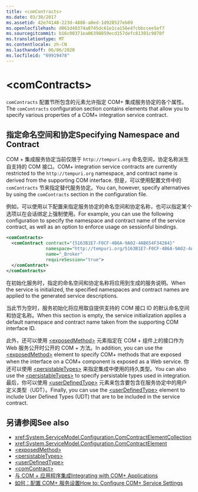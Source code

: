 ```yaml
---
title: <comContracts>
ms.date: 03/30/2017
ms.assetid: 42e74148-223d-4888-a8ed-1d928527eb09
ms.openlocfilehash: d061d48374a8745dc61e1ca156e4fcbbccee5ef7
ms.sourcegitcommit: b16c00371ea06398859ecd157defc81301c9070f
ms.translationtype: MT
ms.contentlocale: zh-CN
ms.lasthandoff: 06/06/2020
ms.locfileid: "69919478"
---
```

# \<comContracts>
<span data-ttu-id="6d15f-101">`comContracts` 配置节所包含的元素允许指定 COM+ 集成服务协定的各个属性。</span><span class="sxs-lookup"><span data-stu-id="6d15f-101">The `comContracts` configuration section contains elements that allow you to specify various properties of a COM+ integration service contract.</span></span>  
  
## <a name="specifying-namespace-and-contract"></a><span data-ttu-id="6d15f-102">指定命名空间和协定</span><span class="sxs-lookup"><span data-stu-id="6d15f-102">Specifying Namespace and Contract</span></span>  
 <span data-ttu-id="6d15f-103">COM + 集成服务协定当前仅限于 `http://tempuri.org` 命名空间，协定名称派生自支持的 COM 接口。</span><span class="sxs-lookup"><span data-stu-id="6d15f-103">COM+ integration service contracts are currently restricted to the `http://tempuri.org` namespace, and contract name is derived from the supporting COM interface.</span></span> <span data-ttu-id="6d15f-104">但是，可以使用配置文件中的 `comContracts` 节来指定替代服务协定。</span><span class="sxs-lookup"><span data-stu-id="6d15f-104">You can, however, specify alternatives by using the `comContracts` section in the configuration file.</span></span>  
  
 <span data-ttu-id="6d15f-105">例如，可以使用以下配置来指定服务协定的命名空间和协定名称，也可以指定某个选项以在会话绑定上强制使用。</span><span class="sxs-lookup"><span data-stu-id="6d15f-105">For example, you can use the following configuration to specify the namespace and contract name of the service contract, as well as an option to enforce usage on sessionful bindings.</span></span>  
  
```xml  
<comContracts>
  <comContract contract="{5163B1E7-F0CF-4B6A-9A02-4AB654F34284}"
               namespace="http://tempuri.org/5163B1E7-F0CF-4B6A-9A02-4AB654F34284"
               name="_Broker"
               requireSession="true">
  </comContract>
</comContracts>
```  
  
 <span data-ttu-id="6d15f-106">在初始化服务时，指定的命名空间和协定名称将应用到生成的服务说明。</span><span class="sxs-lookup"><span data-stu-id="6d15f-106">When the service is initialized, the specified namespaces and contract names are applied to the generated service descriptions.</span></span>  
  
 <span data-ttu-id="6d15f-107">当此节为空时，服务初始化将应用取自提供支持的 COM 接口 ID 的默认命名空间和协定名称。</span><span class="sxs-lookup"><span data-stu-id="6d15f-107">When this section is empty, the service initialization applies a default namespace and contract name taken from the supporting COM interface ID.</span></span>  
  
 <span data-ttu-id="6d15f-108">此外，还可以使用 [\<exposedMethod>](exposedmethod.md) 元素指定在 COM + 组件上的接口作为 Web 服务公开时公开的 COM + 方法。</span><span class="sxs-lookup"><span data-stu-id="6d15f-108">In addition, you can use the [\<exposedMethod>](exposedmethod.md) element to specify COM+ methods that are exposed when the interface on a COM+ component is exposed as a Web service.</span></span> <span data-ttu-id="6d15f-109">你还可以使用 [\<persistableTypes>](persistabletypes.md) 来指定集成中使用的持久类型。</span><span class="sxs-lookup"><span data-stu-id="6d15f-109">You can also use the [\<persistableTypes>](persistabletypes.md) to specify persistable types used in integration.</span></span> <span data-ttu-id="6d15f-110">最后，你可以使用 [\<userDefinedType>](userdefinedtype.md) 元素来包含要包含在服务协定中的用户定义类型（UDT）。</span><span class="sxs-lookup"><span data-stu-id="6d15f-110">Finally, you can use the [\<userDefinedType>](userdefinedtype.md) element to include User Defined Types (UDT) that are to be included in the service contract.</span></span>  
  
## <a name="see-also"></a><span data-ttu-id="6d15f-111">另请参阅</span><span class="sxs-lookup"><span data-stu-id="6d15f-111">See also</span></span>

- <xref:System.ServiceModel.Configuration.ComContractElementCollection>
- <xref:System.ServiceModel.Configuration.ComContractElement>
- [\<exposedMethod>](exposedmethod.md)
- [\<persistableTypes>](persistabletypes.md)
- [\<userDefinedType>](userdefinedtype.md)
- [\<comContract>](comcontract.md)
- [<span data-ttu-id="6d15f-112">与 COM + 应用程序集成</span><span class="sxs-lookup"><span data-stu-id="6d15f-112">Integrating with COM+ Applications</span></span>](../../../wcf/feature-details/integrating-with-com-plus-applications.md)
- [<span data-ttu-id="6d15f-113">如何：配置 COM+ 服务设置</span><span class="sxs-lookup"><span data-stu-id="6d15f-113">How to: Configure COM+ Service Settings</span></span>](../../../wcf/feature-details/how-to-configure-com-service-settings.md)
